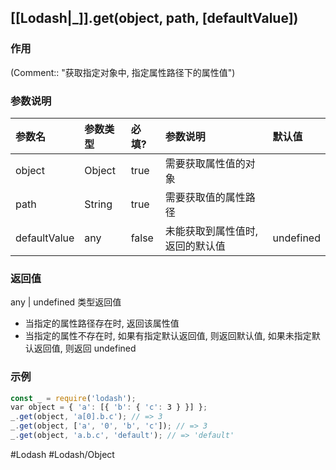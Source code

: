 ## [[Lodash|_]].get(object, path, \[defaultValue\])
### 作用
(Comment:: "获取指定对象中, 指定属性路径下的属性值")

### 参数说明
|参数名|参数类型|必填?|参数说明|默认值|
|:-|:-|:-|:-|:-|
|object|Object|true|需要获取属性值的对象||
|path|String|true|需要获取值的属性路径||
|defaultValue|any|false|未能获取到属性值时,返回的默认值|undefined|

### 返回值
any \| undefined 类型返回值
- 当指定的属性路径存在时, 返回该属性值
- 当指定的属性不存在时, 如果有指定默认返回值, 则返回默认值, 如果未指定默认返回值, 则返回 undefined

### 示例
```javascript
const _ = require('lodash');
var object = { 'a': [{ 'b': { 'c': 3 } }] };
_.get(object, 'a[0].b.c'); // => 3
_.get(object, ['a', '0', 'b', 'c']); // => 3
_.get(object, 'a.b.c', 'default'); // => 'default'
```

#Lodash #Lodash/Object